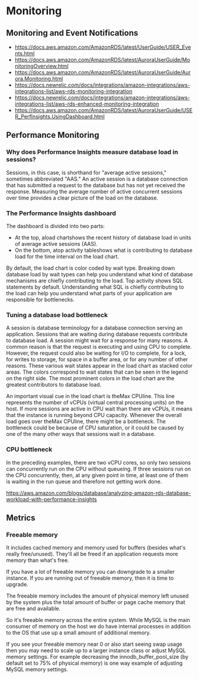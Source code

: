 # Monitoring

## Monitoring and Event Notifications

- https://docs.aws.amazon.com/AmazonRDS/latest/UserGuide/USER_Events.html
- https://docs.aws.amazon.com/AmazonRDS/latest/AuroraUserGuide/MonitoringOverview.html
- https://docs.aws.amazon.com/AmazonRDS/latest/AuroraUserGuide/Aurora.Monitoring.html
- https://docs.newrelic.com/docs/integrations/amazon-integrations/aws-integrations-list/aws-rds-monitoring-integration
- https://docs.newrelic.com/docs/integrations/amazon-integrations/aws-integrations-list/aws-rds-enhanced-monitoring-integration
- https://docs.aws.amazon.com/AmazonRDS/latest/AuroraUserGuide/USER_PerfInsights.UsingDashboard.html

## Performance Monitoring

### Why does Performance Insights measure database load in sessions?

Sessions, in this case, is shorthand for "average active sessions," sometimes abbreviated "AAS." An active session is a database connection that has submitted a request to the database but has not yet received the response. Measuring the average number of active concurrent sessions over time provides a clear picture of the load on the database.

### The Performance Insights dashboard

The dashboard is divided into two parts:

- At the top, aload chartshows the recent history of database load in units of average active sessions (AAS).
- On the bottom, atop activity tableshows what is contributing to database load for the time interval on the load chart.

By default, the load chart is color coded by wait type. Breaking down database load by wait types can help you understand what kind of database mechanisms are chiefly contributing to the load. Top activity shows SQL statements by default. Understanding what SQL is chiefly contributing to the load can help you understand what parts of your application are responsible for bottlenecks.

### Tuning a database load bottleneck

A session is database terminology for a database connection serving an application. Sessions that are waiting during database requests contribute to database load. A session might wait for a response for many reasons. A common reason is that the request is executing and using CPU to complete. However, the request could also be waiting for I/O to complete, for a lock, for writes to storage, for space in a buffer area, or for any number of other reasons. These various wait states appear in the load chart as stacked color areas. The colors correspond to wait states that can be seen in the legend on the right side. The most prominent colors in the load chart are the greatest contributors to database load.

An important visual cue in the load chart is theMax CPUline. This line represents the number of vCPUs (virtual central processing units) on the host. If more sessions are active in CPU wait than there are vCPUs, it means that the instance is running beyond CPU capacity. Whenever the overall load goes over theMax CPUline, there might be a bottleneck. The bottleneck could be because of CPU saturation, or it could be caused by one of the many other ways that sessions wait in a database.

### CPU bottleneck

In the preceding examples, there are two vCPU cores, so only two sessions can concurrently run on the CPU without queueing. If three sessions run on the CPU concurrently, then, at any given point in time, at least one of them is waiting in the run queue and therefore not getting work done.

https://aws.amazon.com/blogs/database/analyzing-amazon-rds-database-workload-with-performance-insights

## Metrics

### Freeable memory

It includes cached memory and memory used for buffers (besides what's really free/unused). They'll all be freed if an application requests more memory than what's free.

If you have a lot of freeable memory you can downgrade to a smaller instance. If you are running out of freeable memory, then it is time to upgrade.

The freeable memory includes the amount of physical memory left unused by the system plus the total amount of buffer or page cache memory that are free and available.

So it's freeable memory across the entire system. While MySQL is the main consumer of memory on the host we do have internal processes in addition to the OS that use up a small amount of additional memory.

If you see your freeable memory near 0 or also start seeing swap usage then you may need to scale up to a larger instance class or adjust MySQL memory settings. For example decreasing the innodb_buffer_pool_size (by default set to 75% of physical memory) is one way example of adjusting MySQL memory settings.
